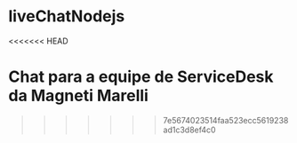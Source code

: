 # liveChatNodejs
<<<<<<< HEAD

Chat para a equipe de ServiceDesk da Magneti Marelli
=======
>>>>>>> 7e5674023514faa523ecc5619238ad1c3d8ef4c0
